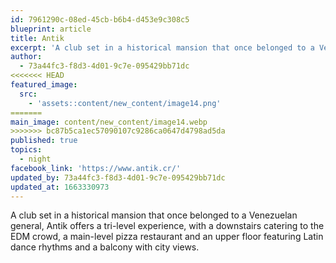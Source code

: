 ```yaml
---
id: 7961290c-08ed-45cb-b6b4-d453e9c308c5
blueprint: article
title: Antik
excerpt: 'A club set in a historical mansion that once belonged to a Venezuelan general'
author:
  - 73a44fc3-f8d3-4d01-9c7e-095429bb71dc
<<<<<<< HEAD
featured_image:
  src:
    - 'assets::content/new_content/image14.png'
=======
main_image: content/new_content/image14.webp
>>>>>>> bc87b5ca1ec57090107c9286ca0647d4798ad5da
published: true
topics:
  - night
facebook_link: 'https://www.antik.cr/'
updated_by: 73a44fc3-f8d3-4d01-9c7e-095429bb71dc
updated_at: 1663330973
---
```

A club set in a historical mansion that once belonged to a Venezuelan general, Antik offers a tri-level experience, with a downstairs catering to the EDM crowd, a main-level pizza restaurant and an upper floor featuring Latin dance rhythms and a balcony with city views.